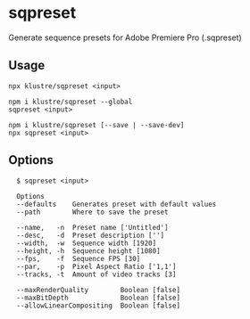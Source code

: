 # sqpreset

Generate sequence presets for Adobe Premiere Pro (.sqpreset)

## Usage
```
npx klustre/sqpreset <input>
```
```
npm i klustre/sqpreset --global
sqpreset <input>
```
```
npm i klustre/sqpreset [--save | --save-dev]
npx sqpreset <input>
```

## Options
```
  $ sqpreset <input>

  Options
  --defaults    Generates preset with default values
  --path        Where to save the preset

  --name,   -n  Preset name ['Untitled']
  --desc,   -d  Preset description ['']
  --width,  -w  Sequence width [1920]
  --height, -h  Sequence height [1080]
  --fps,    -f  Sequence FPS [30]
  --par,    -p  Pixel Aspect Ratio ['1,1']
  --tracks, -t  Amount of video tracks [3]

  --maxRenderQuality        Boolean [false]
  --maxBitDepth             Boolean [false]
  --allowLinearCompositing  Boolean [false]
```

